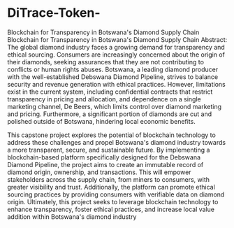 # DiTrace-Token-
Blockchain for Transparency in Botswana's Diamond Supply Chain 
Blockchain for Transparency in Botswana's Diamond Supply Chain Abstract: The global diamond industry faces a growing demand for transparency and ethical sourcing. Consumers are increasingly concerned about the origin of their diamonds, seeking assurances that they are not contributing to conflicts or human rights abuses. Botswana, a leading diamond producer with the well-established Debswana Diamond Pipeline, strives to balance security and revenue generation with ethical practices. However, limitations exist in the current system, including confidential contracts that restrict transparency in pricing and allocation, and dependence on a single marketing channel, De Beers, which limits control over diamond marketing and pricing. Furthermore, a significant portion of diamonds are cut and polished outside of Botswana, hindering local economic benefits.

This capstone project explores the potential of blockchain technology to address these challenges and propel Botswana's diamond industry towards a more transparent, secure, and sustainable future. By implementing a blockchain-based platform specifically designed for the Debswana Diamond Pipeline, the project aims to create an immutable record of diamond origin, ownership, and transactions. This will empower stakeholders across the supply chain, from miners to consumers, with greater visibility and trust. Additionally, the platform can promote ethical sourcing practices by providing consumers with verifiable data on diamond origin. Ultimately, this project seeks to leverage blockchain technology to enhance transparency, foster ethical practices, and increase local value addition within Botswana's diamond industry
